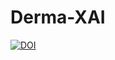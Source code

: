 # Derma-XAI

[![DOI](https://zenodo.org/badge/691978636.svg)](https://zenodo.org/badge/latestdoi/691978636)
